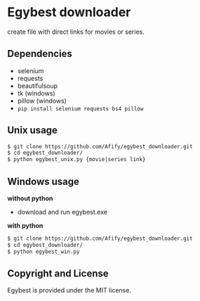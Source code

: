 Egybest downloader
====
create file with direct links for movies or series.

Dependencies
------------
- selenium
- requests
- beautifulsoup
- tk (windows)
- pillow (windows)
- ```pip install selenium requests bs4 pillow```

Unix usage
------------
```sh
$ git clone https://github.com/Afify/egybest_downloader.git
$ cd egybest_downloader/
$ python egybest_unix.py {movie|series link}
```

Windows usage
------------
**without python**
- download and run egybest.exe

**with python**
```sh
$ git clone https://github.com/Afify/egybest_downloader.git
$ cd egybest_downloader/
$ python egybest_win.py
```
Copyright and License
---------------------
Egybest is provided under the MIT license.
